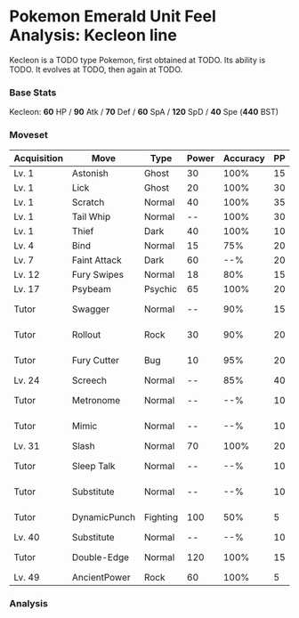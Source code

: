 # Pokemon Emerald Unit Feel Analysis: Kecleon line

Kecleon is a TODO type Pokemon, first obtained at TODO. Its ability is TODO. It evolves at TODO, then again at TODO.

### Base Stats

Kecleon: **60** HP / **90** Atk / **70** Def / **60** SpA / **120** SpD / **40** Spe (**440** BST)

### Moveset

|Acquisition|Move        |Type    |Power|Accuracy|PP |Notes                    |
|---        |---         |---     |---  |---     |---|---                      |
|Lv. 1      |Astonish    |Ghost   |30   |100%    |15 |                         |
|Lv. 1      |Lick        |Ghost   |20   |100%    |30 |                         |
|Lv. 1      |Scratch     |Normal  |40   |100%    |35 |                         |
|Lv. 1      |Tail Whip   |Normal  |--   |100%    |30 |                         |
|Lv. 1      |Thief       |Dark    |40   |100%    |10 |                         |
|Lv. 4      |Bind        |Normal  |15   |75%     |20 |                         |
|Lv. 7      |Faint Attack|Dark    |60   |--%     |20 |                         |
|Lv. 12     |Fury Swipes |Normal  |18   |80%     |15 |                         |
|Lv. 17     |Psybeam     |Psychic |65   |100%    |20 |                         |
|Tutor      |Swagger     |Normal  |--   |90%     |15 |Emerald only             |
|Tutor      |Rollout     |Rock    |30   |90%     |20 |Emerald only             |
|Tutor      |Fury Cutter |Bug     |10   |95%     |20 |Emerald only             |
|Lv. 24     |Screech     |Normal  |--   |85%     |40 |                         |
|Tutor      |Metronome   |Normal  |--   |--%     |10 |Emerald only             |
|Tutor      |Mimic       |Normal  |--   |--%     |10 |Emerald only             |
|Lv. 31     |Slash       |Normal  |70   |100%    |20 |                         |
|Tutor      |Sleep Talk  |Normal  |--   |--%     |10 |Emerald only             |
|Tutor      |Substitute  |Normal  |--   |--%     |10 |Emerald only             |
|Tutor      |DynamicPunch|Fighting|100  |50%     |5  |Emerald only             |
|Lv. 40     |Substitute  |Normal  |--   |--%     |10 |                         |
|Tutor      |Double-Edge |Normal  |120  |100%    |15 |Emerald only             |
|Lv. 49     |AncientPower|Rock    |60   |100%    |5  |                         |

### Analysis